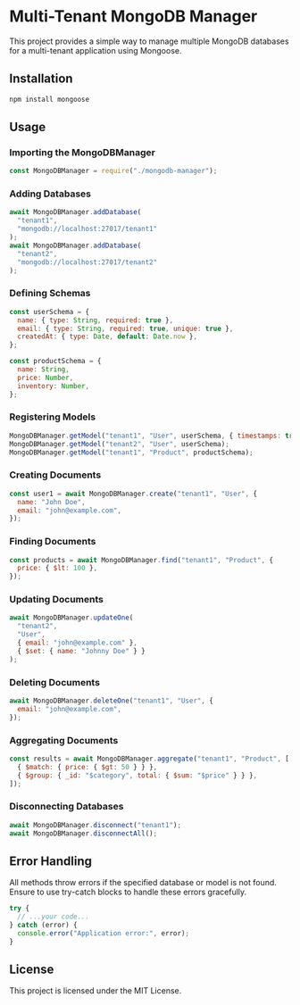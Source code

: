 # Multi-Tenant MongoDB Manager

This project provides a simple way to manage multiple MongoDB databases for a multi-tenant application using Mongoose.

## Installation

```bash
npm install mongoose
```

## Usage

### Importing the MongoDBManager

```javascript
const MongoDBManager = require("./mongodb-manager");
```

### Adding Databases

```javascript
await MongoDBManager.addDatabase(
  "tenant1",
  "mongodb://localhost:27017/tenant1"
);
await MongoDBManager.addDatabase(
  "tenant2",
  "mongodb://localhost:27017/tenant2"
);
```

### Defining Schemas

```javascript
const userSchema = {
  name: { type: String, required: true },
  email: { type: String, required: true, unique: true },
  createdAt: { type: Date, default: Date.now },
};

const productSchema = {
  name: String,
  price: Number,
  inventory: Number,
};
```

### Registering Models

```javascript
MongoDBManager.getModel("tenant1", "User", userSchema, { timestamps: true });
MongoDBManager.getModel("tenant2", "User", userSchema);
MongoDBManager.getModel("tenant1", "Product", productSchema);
```

### Creating Documents

```javascript
const user1 = await MongoDBManager.create("tenant1", "User", {
  name: "John Doe",
  email: "john@example.com",
});
```

### Finding Documents

```javascript
const products = await MongoDBManager.find("tenant1", "Product", {
  price: { $lt: 100 },
});
```

### Updating Documents

```javascript
await MongoDBManager.updateOne(
  "tenant2",
  "User",
  { email: "john@example.com" },
  { $set: { name: "Johnny Doe" } }
);
```

### Deleting Documents

```javascript
await MongoDBManager.deleteOne("tenant1", "User", {
  email: "john@example.com",
});
```

### Aggregating Documents

```javascript
const results = await MongoDBManager.aggregate("tenant1", "Product", [
  { $match: { price: { $gt: 50 } } },
  { $group: { _id: "$category", total: { $sum: "$price" } } },
]);
```

### Disconnecting Databases

```javascript
await MongoDBManager.disconnect("tenant1");
await MongoDBManager.disconnectAll();
```

## Error Handling

All methods throw errors if the specified database or model is not found. Ensure to use try-catch blocks to handle these errors gracefully.

```javascript
try {
  // ...your code...
} catch (error) {
  console.error("Application error:", error);
}
```

## License

This project is licensed under the MIT License.
